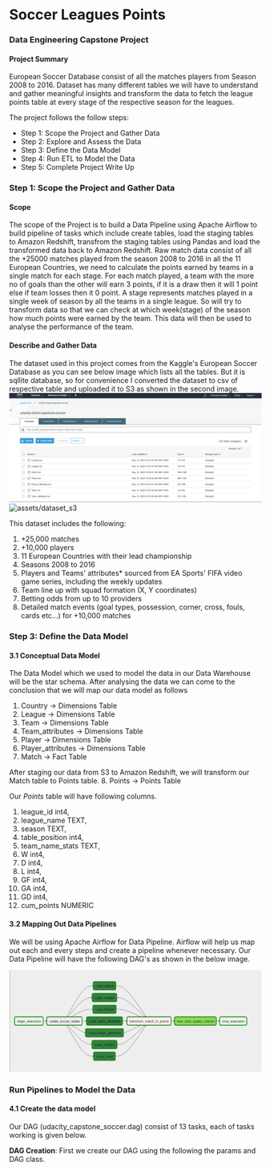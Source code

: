 # Soccer Leagues Points
### Data Engineering Capstone Project

#### Project Summary
European Soccer Database consist of all the matches players from Season 2008 to 2016. Dataset has many different tables we will have to understand and gather meaningful insights and transform the data to fetch the league points table at every stage of the respective season for the leagues.

The project follows the follow steps:
* Step 1: Scope the Project and Gather Data
* Step 2: Explore and Assess the Data
* Step 3: Define the Data Model
* Step 4: Run ETL to Model the Data
* Step 5: Complete Project Write Up

### Step 1: Scope the Project and Gather Data

#### Scope 
The scope of the Project is to build a Data Pipeline using Apache Airflow to build pipeline of tasks which include create tables, load the staging tables to Amazon Redshift, transfrom the staging tables using Pandas and load the transformed data back to Amazon Redshift.
Raw match data consist of all the +25000 matches played from the season 2008 to 2016 in all the 11 European Countries, we need to calculate the points earned by teams in a single match for each stage. 
For each match played, a team with the more no of goals than the other will earn 3 points, if it is a draw then it will 1 point else if team losses then it 0 point.
A stage represents matches played in a single week of season by all the teams in a single league. So will try to transform data so that we can check at which week(stage) of the season how much points were earned by the team. This data will then be used to analyse the performance of the team.



#### Describe and Gather Data 

The dataset used in this project comes from the Kaggle's European Soccer Database as you can see below image which lists all the tables. But it is sqllite database, so for convenience I converted the dataset to csv of respective table and uploaded it to S3 as shown in the second image.
![assets/dataset](assets/dataset.png)
![assets/dataset_s3](assets/dataset_s3.png)

This dataset includes the following:
1. +25,000 matches
2. +10,000 players
3. 11 European Countries with their lead championship
4. Seasons 2008 to 2016
5. Players and Teams' attributes* sourced from EA Sports' FIFA video game series, including the weekly updates
6. Team line up with squad formation (X, Y coordinates)
7. Betting odds from up to 10 providers
8. Detailed match events (goal types, possession, corner, cross, fouls, cards etc…) for +10,000 matches


### Step 3: Define the Data Model
#### 3.1 Conceptual Data Model
The Data Model which we used to model the data in our Data Warehouse will be the star schema. After analysing the data we can come to the conclusion that we will map our data model as follows
1. Country -> Dimensions Table
2. League -> Dimensions Table
3. Team -> Dimensions Table
4. Team_attributes -> Dimensions Table
5. Player -> Dimensions Table
6. Player_attributes -> Dimensions Table
7. Match -> Fact Table

After staging our data from S3 to Amazon Redshift, we will transform our Match table to Points table. 
8. Points -> Points Table

Our *Points* table will have following columns.
1. league_id int4,
2. league_name TEXT,
3. season TEXT,
4. table_position int4,
5. team_name_stats TEXT,
6. W int4,
7. D int4,
8. L int4,
9. GF int4,
10. GA int4,
11. GD int4,
12. cum_points NUMERIC 


#### 3.2 Mapping Out Data Pipelines

We will be using Apache Airflow for Data Pipeline. Airflow will help us map out each and every steps and create a pipeline whenever necessary.
Our Data Pipeline will have the following DAG's as shown in the below image.

![assets/data-pipeline_soccer](assets/data_pipeline_soccer.png)


### Run Pipelines to Model the Data 
#### 4.1 Create the data model
Our DAG (udacity_capstone_soccer.dag)  consist of 13 tasks, each of tasks working is given below.

**DAG Creation**: First we create our DAG using the following the params and DAG class.